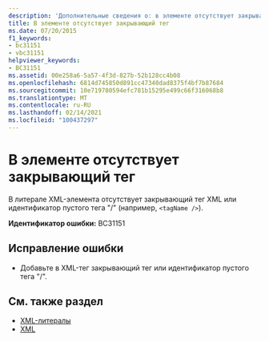 ```yaml
---
description: 'Дополнительные сведения о: в элементе отсутствует закрывающий тег'
title: В элементе отсутствует закрывающий тег
ms.date: 07/20/2015
f1_keywords:
- bc31151
- vbc31151
helpviewer_keywords:
- BC31151
ms.assetid: 00e258a6-5a57-4f3d-827b-52b128cc4b08
ms.openlocfilehash: 6814d745850d891cc47340dad8375f4bf7b87684
ms.sourcegitcommit: 10e719780594efc781b15295e499c66f316068b8
ms.translationtype: MT
ms.contentlocale: ru-RU
ms.lasthandoff: 02/14/2021
ms.locfileid: "100437297"
---
```

# <a name="element-is-missing-an-end-tag"></a>В элементе отсутствует закрывающий тег

В литерале XML-элемента отсутствует закрывающий тег XML или идентификатор пустого тега "/" (например, `<tagName />`).  
  
 **Идентификатор ошибки:** BC31151  
  
## <a name="to-correct-this-error"></a>Исправление ошибки  
  
- Добавьте в XML-тег закрывающий тег или идентификатор пустого тега "/".  
  
## <a name="see-also"></a>См. также раздел

- [XML-литералы](../language-reference/xml-literals/index.md)
- [XML](../programming-guide/language-features/xml/index.md)

